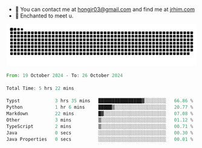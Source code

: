 - 📧 You can contact me at hongjr03@gmail.com and find me at [jrhim.com](https://jrhim.com/)
- 💜 Enchanted to meet u.

![snake_animation](https://raw.githubusercontent.com/hongjr03/hongjr03/output/github-contribution-grid-snake.svg)

<!--START_SECTION:waka-->

```rust
From: 19 October 2024 - To: 26 October 2024

Total Time: 5 hrs 22 mins

Typst             3 hrs 35 mins   ████████████████▓░░░░░░░░   66.86 %
Python            1 hr 6 mins     █████▒░░░░░░░░░░░░░░░░░░░   20.77 %
Markdown          22 mins         █▓░░░░░░░░░░░░░░░░░░░░░░░   07.08 %
Other             3 mins          ▒░░░░░░░░░░░░░░░░░░░░░░░░   01.12 %
TypeScript        2 mins          ▒░░░░░░░░░░░░░░░░░░░░░░░░   00.71 %
Java              0 secs          ░░░░░░░░░░░░░░░░░░░░░░░░░   00.30 %
Java Properties   0 secs          ░░░░░░░░░░░░░░░░░░░░░░░░░   00.01 %
```

<!--END_SECTION:waka-->
